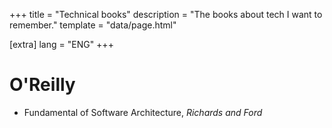+++
title = "Technical books"
description = "The books about tech I want to remember."
template = "data/page.html"

[extra]
lang = "ENG"
+++

# O'Reilly

* Fundamental of Software Architecture, *Richards and Ford*
